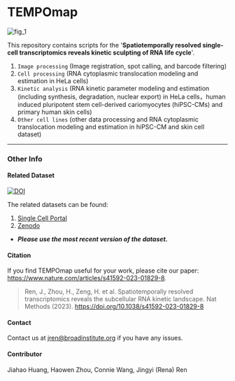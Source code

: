 # TEMPOmap

![fig_1](https://github.com/wanglab-broad/TEMPOmap/.fig/fig1.png)

This repository contains scripts for the '**Spatiotemporally resolved single-cell transcriptomics reveals kinetic sculpting of RNA life cycle**'. 

1. ```Image processing``` (Image registration, spot calling, and barcode filtering)
2. ```Cell processing``` (RNA cytoplasmic translocation modeling and estimation in HeLa cells)
3. ```Kinetic analysis``` (RNA kinetic parameter modeling and estimation (including synthesis, degradation, nuclear export) in HeLa cells，human induced pluripotent stem cell-derived cariomyocytes (hiPSC-CMs) and primary human skin cells)
4. ```Other cell lines``` (other data processing and RNA cytoplasmic translocation modeling and estimation in hiPSC-CM and skin cell dataset)

***

### Other Info

#### Related Dataset 
[![DOI](https://zenodo.org/badge/DOI/10.5281/zenodo.7803716.svg)](https://doi.org/10.5281/zenodo.7803716)

The related datasets can be found:
1. [Single Cell Portal](https://singlecell.broadinstitute.org/single_cell/study/SCP1792)
2. [Zenodo](https://doi.org/10.5281/zenodo.7803716) 
* ***Please use the most recent version of the dataset.***

#### Citation
If you find TEMPOmap useful for your work, please cite our paper: https://www.nature.com/articles/s41592-023-01829-8.

> Ren, J., Zhou, H., Zeng, H. et al. Spatiotemporally resolved transcriptomics reveals the subcellular RNA kinetic landscape. Nat Methods (2023). https://doi.org/10.1038/s41592-023-01829-8

#### Contact
Contact us at jren@broadinstitute.org if you have any issues. 

#### Contributor

Jiahao Huang, Haowen Zhou, Connie Wang, Jingyi (Rena) Ren

